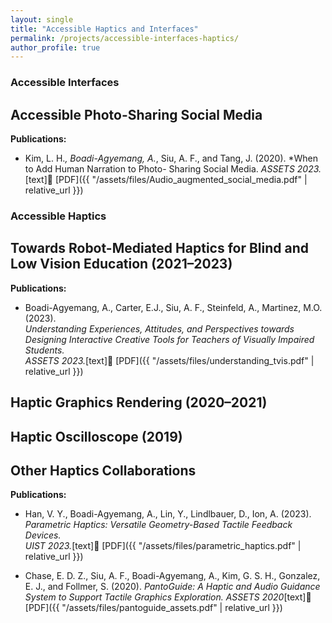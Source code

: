 ```yaml
---
layout: single
title: "Accessible Haptics and Interfaces"
permalink: /projects/accessible-interfaces-haptics/
author_profile: true
---
```


### Accessible Interfaces 

## Accessible Photo-Sharing Social Media 
**Publications:**
- Kim, L. H.*, Boadi-Agyemang, A.*, Siu, A. F., and Tang, J. (2020). 
  *When to Add Human Narration to
Photo- Sharing Social Media. _ASSETS 2023._[text]📄 [PDF]({{ "/assets/files/Audio_augmented_social_media.pdf" | relative_url }})

### Accessible Haptics 
## Towards Robot-Mediated Haptics for Blind and Low Vision Education (2021–2023)

**Publications:**
- Boadi-Agyemang, A., Carter, E.J., Siu, A. F., Steinfeld, A., Martinez, M.O. (2023).  
  *Understanding Experiences, Attitudes, and Perspectives towards Designing Interactive Creative Tools for Teachers of Visually Impaired Students.*  
  _ASSETS 2023._[text]📄 [PDF]({{ "/assets/files/understanding_tvis.pdf" | relative_url }})


## Haptic Graphics Rendering (2020–2021)


## Haptic Oscilloscope (2019)

## Other Haptics Collaborations 
**Publications:**
- Han, V. Y., Boadi-Agyemang, A., Lin, Y., Lindlbauer, D., Ion, A. (2023).  
  *Parametric Haptics: Versatile Geometry-Based Tactile Feedback Devices.*  
  _UIST 2023._[text]📄 [PDF]({{ "/assets/files/parametric_haptics.pdf" | relative_url }})

- Chase, E. D. Z., Siu, A. F., Boadi-Agyemang, A., Kim, G. S. H., Gonzalez, E. J., and Follmer, S. (2020). 
  *PantoGuide: A Haptic and Audio Guidance System to Support Tactile Graphics Exploration.*
  _ASSETS 2020_[text]📄 [PDF]({{ "/assets/files/pantoguide_assets.pdf" | relative_url }})

